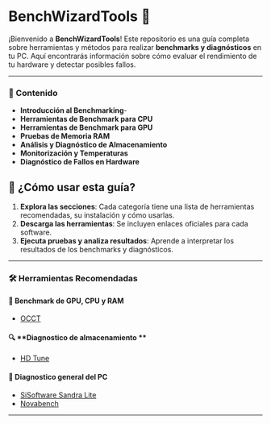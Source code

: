 # BenchWizardTools 🐢

¡Bienvenido a **BenchWizardTools**! Este repositorio es una guía completa sobre herramientas y métodos para realizar **benchmarks y diagnósticos** en tu PC. Aquí encontrarás información sobre cómo evaluar el rendimiento de tu hardware y detectar posibles fallos.

---

### 📌 Contenido

- **Introducción al Benchmarking**-
- **Herramientas de Benchmark para CPU**
- **Herramientas de Benchmark para GPU**
- **Pruebas de Memoria RAM**
- **Análisis y Diagnóstico de Almacenamiento**
- **Monitorización y Temperaturas**
- **Diagnóstico de Fallos en Hardware**

## 👀️ ¿Cómo usar esta guía?

1. **Explora las secciones**: Cada categoría tiene una lista de herramientas recomendadas, su instalación y cómo usarlas.
2. **Descarga las herramientas**: Se incluyen enlaces oficiales para cada software.
3. **Ejecuta pruebas y analiza resultados**: Aprende a interpretar los resultados de los benchmarks y diagnósticos.

---

### 🛠️ Herramientas Recomendadas

#### 🦎 **Benchmark de GPU, CPU y RAM**

- [OCCT](OCCT.md)

#### 🔍 **Diagnostico de almacenamiento **

- [HD Tune](HDTune.md)

#### 🦜 **Diagnostico general del PC**

- [SiSoftware Sandra Lite](SiSoftwareSandraLite.md)
- [Novabench](Novabench.md)

---

